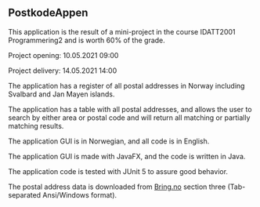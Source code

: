## PostkodeAppen

This application is the result of a mini-project in the course IDATT2001 Programmering2 and is worth 60% of the grade.

Project opening: 10.05.2021 09:00

Project delivery: 14.05.2021 14:00


The application has a register of all postal addresses in Norway including Svalbard and Jan Mayen islands.

The application has a table with all postal addresses, and allows the user to search by either area or postal code and will return all matching or partially matching results.

The application GUI is in Norwegian, and all code is in English.

The application GUI is made with JavaFX, and the code is written in Java.

The application code is tested with JUnit 5 to assure good behavior.

The postal address data is downloaded from [Bring.no](https://www.bring.no/tjenester/adressetjenester/postnummer/postnummertabeller-veiledning) section three (Tab- separated Ansi/Windows format).

